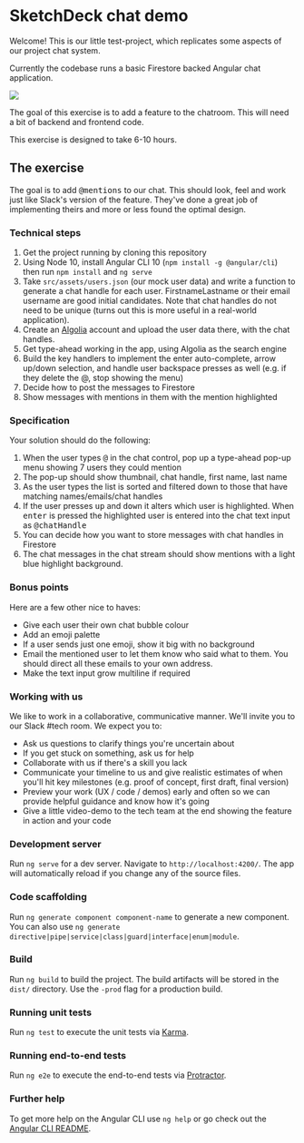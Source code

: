 # SketchDeck chat demo

Welcome! This is our little test-project, which replicates some aspects of our project chat system.

Currently the codebase runs a basic Firestore backed Angular chat application.

<a href="https://sketchdeck.github.io/demo-chat/">
<img src="https://sketchdeck.github.io/demo-chat/preview.png">
</a>

The goal of this exercise is to add a feature to the chatroom. This will need a bit of backend and frontend code.

This exercise is designed to take 6-10 hours.

## The exercise

The goal is to add <kbd>@mentions</kbd> to our chat. This should look, feel and work just like Slack's version of the feature. They've done a great job of implementing theirs and more or less found the optimal design.

### Technical steps

1. Get the project running by cloning this repository
2. Using Node 10, install Angular CLI 10 (`npm install -g @angular/cli`) then run `npm install` and `ng serve`
2. Take `src/assets/users.json` (our mock user data) and write a function to generate a chat handle for each user. FirstnameLastname or their email username are good initial candidates. Note that chat handles do not need to be unique (turns out this is more useful in a real-world application).
3. Create an <a href="https://algolia.com">Algolia</a> account and upload the user data there, with the chat handles.
4. Get type-ahead working in the app, using Algolia as the search engine
5. Build the key handlers to implement the enter auto-complete, arrow up/down selection, and handle user backspace presses as well (e.g. if they delete the @, stop showing the menu)
6. Decide how to post the messages to Firestore
7. Show messages with mentions in them with the mention highlighted

### Specification

Your solution should do the following:

1. When the user types <kbd>@</kbd> in the chat control, pop up a type-ahead pop-up menu showing 7 users they could mention
2. The pop-up should show thumbnail, chat handle, first name, last name
3. As the user types the list is sorted and filtered down to those that have matching names/emails/chat handles
4. If the user presses <kbd>up</kbd> and <kbd>down</kbd> it alters which user is highlighted. When <kbd>enter</kbd> is pressed the highlighted user is entered into the chat text input as <kbd>@chatHandle</kbd>
5. You can decide how you want to store messages with chat handles in Firestore
6. The chat messages in the chat stream should show mentions with a light blue highlight background.

### Bonus points

Here are a few other nice to haves:

- Give each user their own chat bubble colour
- Add an emoji palette
- If a user sends just one emoji, show it big with no background
- Email the mentioned user to let them know who said what to them. You should direct all these emails to your own address.
- Make the text input grow multiline if required

### Working with us

We like to work in a collaborative, communicative manner. We'll invite you to our Slack #tech room. We expect you to:

- Ask us questions to clarify things you're uncertain about
- If you get stuck on something, ask us for help
- Collaborate with us if there's a skill you lack
- Communicate your timeline to us and give realistic estimates of when you'll hit key milestones (e.g. proof of concept, first draft, final version)
- Preview your work (UX / code / demos) early and often so we can provide helpful guidance and know how it's going
- Give a little video-demo to the tech team at the end showing the feature in action and your code


### Development server

Run `ng serve` for a dev server. Navigate to `http://localhost:4200/`. The app will automatically reload if you change any of the source files.

### Code scaffolding

Run `ng generate component component-name` to generate a new component. You can also use `ng generate directive|pipe|service|class|guard|interface|enum|module`.

### Build

Run `ng build` to build the project. The build artifacts will be stored in the `dist/` directory. Use the `-prod` flag for a production build.

### Running unit tests

Run `ng test` to execute the unit tests via [Karma](https://karma-runner.github.io).

### Running end-to-end tests

Run `ng e2e` to execute the end-to-end tests via [Protractor](http://www.protractortest.org/).

### Further help

To get more help on the Angular CLI use `ng help` or go check out the [Angular CLI README](https://github.com/angular/angular-cli/blob/master/README.md).
